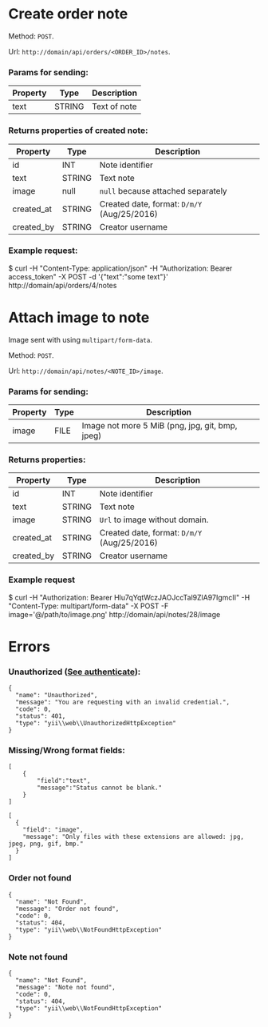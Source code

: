 # Create order note
Method: `POST`.

Url: `http://domain/api/orders/<ORDER_ID>/notes`.

### Params for sending:

Property | Type | Description
-------- | ---- | -----------
text | STRING | Text of note


### Returns properties of created note:

Property | Type | Description
-------- | ---- | -----------
id | INT | Note identifier 
text | STRING | Text note
image | null | `null` because attached separately
created_at | STRING | Created date, format: `D/m/Y` (Aug/25/2016)
created_by | STRING | Creator username


### Example request: 

  $ curl -H "Content-Type: application/json" -H "Authorization: Bearer access_token" -X POST -d '{"text":"some text"}' http://domain/api/orders/4/notes


# Attach image to note
Image sent with using `multipart/form-data`.

Method: `POST`.

Url: `http://domain/api/notes/<NOTE_ID>/image`.

### Params for sending:

Property | Type | Description
-------- | ---- | -----------
image | FILE | Image not more 5 MiB (png, jpg, git, bmp, jpeg)


### Returns properties:

Property | Type | Description
-------- | ---- | -----------
id | INT | Note identifier 
text | STRING | Text note
image | STRING | `Url` to image without domain.
created_at | STRING | Created date, format: `D/m/Y` (Aug/25/2016)
created_by | STRING | Creator username


### Example request
  $ curl -H "Authorization: Bearer Hlu7qYqtWczJAOJccTal9ZlA97IgmcII" -H "Content-Type: multipart/form-data" -X POST -F image='@/path/to/image.png' http://domain/api/notes/28/image

# Errors

### Unauthorized ([See authenticate](https://github.com/CBCMoving/cbc_application/blob/master/Authenticate.md)):
```
{
  "name": "Unauthorized",
  "message": "You are requesting with an invalid credential.",
  "code": 0,
  "status": 401,
  "type": "yii\\web\\UnauthorizedHttpException"
}
```

### Missing/Wrong format fields: 
```
[
	{
		"field":"text",
		"message":"Status cannot be blank."
	}
]
```
```
[
  {
    "field": "image",
    "message": "Only files with these extensions are allowed: jpg, jpeg, png, gif, bmp."
  }
]
```

### Order not found
```
{
  "name": "Not Found",
  "message": "Order not found",
  "code": 0,
  "status": 404,
  "type": "yii\\web\\NotFoundHttpException"
}
```

### Note not found
```
{
  "name": "Not Found",
  "message": "Note not found",
  "code": 0,
  "status": 404,
  "type": "yii\\web\\NotFoundHttpException"
}
```
